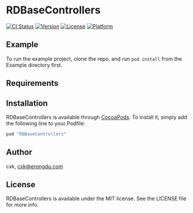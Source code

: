 # RDBaseControllers

[![CI Status](http://img.shields.io/travis/cxk/RDBaseControllers.svg?style=flat)](https://travis-ci.org/cxk/RDBaseControllers)
[![Version](https://img.shields.io/cocoapods/v/RDBaseControllers.svg?style=flat)](http://cocoapods.org/pods/RDBaseControllers)
[![License](https://img.shields.io/cocoapods/l/RDBaseControllers.svg?style=flat)](http://cocoapods.org/pods/RDBaseControllers)
[![Platform](https://img.shields.io/cocoapods/p/RDBaseControllers.svg?style=flat)](http://cocoapods.org/pods/RDBaseControllers)

## Example

To run the example project, clone the repo, and run `pod install` from the Example directory first.

## Requirements

## Installation

RDBaseControllers is available through [CocoaPods](http://cocoapods.org). To install
it, simply add the following line to your Podfile:

```ruby
pod "RDBaseControllers"
```

## Author

cxk, cxk@erongdu.com

## License

RDBaseControllers is available under the MIT license. See the LICENSE file for more info.

